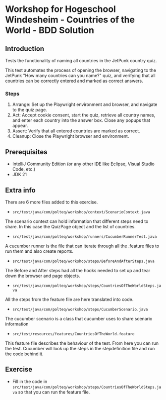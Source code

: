 # Workshop for Hogeschool Windesheim - Countries of the World - BDD Solution

## Introduction
Tests the functionality of naming all countries in the JetPunk country quiz.

This test automates the process of opening the browser, navigating to the JetPunk
"How many countries can you name?" quiz, and verifying that all countries can be
correctly entered and marked as correct answers.

### Steps
1. Arrange: Set up the Playwright environment and browser, and navigate to the quiz page.
2. Act: Accept cookie consent, start the quiz, retrieve all country names, and enter each country into the answer box. Close any popups that appear.
3. Assert: Verify that all entered countries are marked as correct.
4. Cleanup: Close the Playwright browser and environment.

## Prerequisites
* IntelliJ Community Edition (or any other IDE like Eclipse, Visual Studio Code, etc.)
* JDK 21

## Extra info
There are 6 more files added to this exercise.
* `src/test/java/com/polteq/workshop/context/ScenarioContext.java`

The scenario context can hold information that different steps need to share. In this case the QuizPage object and the list of countries.

* `src/test/java/com/polteq/workshop/runners/CucumberRunnerTest.java`

A cucumber runner is the file that can iterate through all the .feature files to run them and also create reports.

* `src/test/java/com/polteq/workshop/steps/BeforeAndAfterSteps.java`

The Before and After steps had all the hooks needed to set up and tear down the browser and page objects.

* `src/test/java/com/polteq/workshop/steps/CountriesOfTheWorldSteps.java`

All the steps from the feature file are here translated into code.

* `src/test/java/com/polteq/workshop/steps/CucumberScenario.java`

The cucumber scenario is a class that cucumber uses to share scenario information

* `src/test/resources/features/CountriesOfTheWorld.feature`

This feature file describes the behaviour of the test. From here you can run the test. Cucumber will look up the steps in the stepdefinition file and run the code behind it.

## Exercise
* Fill in the code in `src/test/java/com/polteq/workshop/steps/CountriesOfTheWorldSteps.java` so that you can run the feature file.